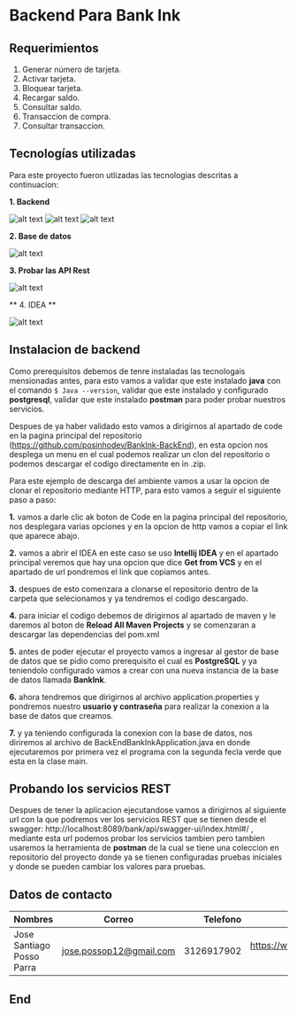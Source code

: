 # Backend Para Bank Ink

## Requerimientos

1. Generar número de tarjeta.
2. Activar tarjeta.
3. Bloquear tarjeta.
4. Recargar saldo. 
5. Consultar saldo.
6. Transaccion de compra.
7. Consultar transaccion.

## Tecnologías utilizadas
Para este proyecto fueron utlizadas las tecnologias descritas a continuacion:

**1.  Backend**

![ alt text ](https://img.shields.io/badge/java-11-0085CA?style=for-the-badge&logo=java)  ![ alt text ](https://img.shields.io/badge/springboot-2.7.12-6DB33F?style=for-the-badge&logo=springboot) ![ alt text ](https://img.shields.io/badge/Swagger-1.6.9-85EA2D?style=for-the-badge&logo=Swagger) 

**2.  Base de datos**

![ alt text ](https://img.shields.io/badge/postgresql-15-4169E1?style=for-the-badge&logo=postgresql)

**3.  Probar las API Rest**

![ alt text ](https://img.shields.io/badge/postman-10.14-FF6C37?style=for-the-badge&logo=postman)

** 4. IDEA **

![ alt text ](https://img.shields.io/badge/intellijidea-2023.1-000000?style=for-the-badge&logo=intellijidea)

## Instalacion de backend
Como prerequisitos debemos de tenre instaladas las tecnologais mensionadas antes, para esto vamos a validar que este instalado **java** con el comando `$ Java --version`, validar que este instalado y configurado **postgresql**, validar que este instalado **postman** para poder probar nuestros servicios.

Despues de ya haber validado esto vamos a dirigirnos al apartado de code en la pagina principal del repositorio (https://github.com/posinhodev/BankInk-BackEnd), en esta opcion nos desplega un menu en el cual podemos realizar un clon del repositorio o podemos descargar el codigo directamente en in .zip.

Para este ejemplo de descarga del ambiente vamos a usar la opcion de clonar el repositorio mediante HTTP, para esto vamos a seguir el siguiente paso a paso:

**1.**  vamos a darle clic ak boton de Code en la pagina principal del repositorio, nos desplegara varias opciones y en la opcion de http vamos a copiar el link que aparece abajo.

**2.** vamos a abrir el IDEA en este caso se uso **Intellij IDEA** y en el apartado principal veremos que hay una opcion que dice **Get from VCS** y en el apartado de url pondremos el link que copiamos antes.

**3.** despues de esto comenzara a clonarse el repositorio dentro de la carpeta que selecionamos y ya tendremos el codigo descargado.

**4.** para iniciar el codigo debemos de dirigirnos al apartado de maven y le daremos al boton de **Reload All Maven Projects** y se comenzaran a descargar las dependencias del pom.xml

**5.** antes de poder ejecutar el proyecto vamos a ingresar al gestor de base de datos que se pidio como prerequisito el cual es **PostgreSQL** y ya teniendolo configurado vamos a crear con una nueva instancia de la base de datos llamada **BankInk**.

**6.** ahora tendremos que dirigirnos al archivo application.properties y pondremos nuestro **usuario y contraseña** para realizar la conexion a la base de datos que creamos.

**7.** y ya teniendo configurada la conexion con la base de datos, nos diriremos al archivo de BackEndBankInkApplication.java en donde ejecutaremos por primera vez el programa con la segunda fecla verde que esta en la clase main.

## Probando los servicios REST

Despues de tener la aplicacion ejecutandose vamos a dirigirnos al siguiente url con la que podremos ver los servicios REST que se tienen desde el swagger: http://localhost:8089/bank/api/swagger-ui/index.html#/ , mediante esta url podemos probar los servicios tambien pero tambien usaremos la herramienta de **postman** de la cual se tiene una coleccion en repositorio del proyecto donde ya se tienen configuradas pruebas iniciales y donde se pueden cambiar los valores para pruebas.

## Datos de contacto

| Nombres  | Correo  | Telefono | Redes |
| :------------ |:---------------:| -----:| -----:|
| Jose Santiago Posso Parra | jose.possop12@gmail.com | 3126917902 | https://www.linkedin.com/in/jose-santiago-posso-parra/ |

               
## End
